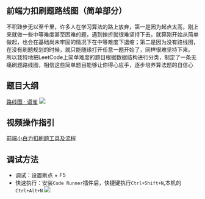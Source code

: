 ## 前端力扣刷题路线图（简单部分）
不积跬步无以至千里，许多人在学习算法的路上放弃，第一是因为起点太高，刚上来就做一些中等难度甚至困难的题，遇到挫折就很难坚持下去，就算刚开始从简单做起，也会在基础尚未牢固的情况下在中等难度下退缩；第二是因为没有路线图，在没有刷题规划的时候，就只能随缘打开任意一题开始了，同样很难坚持下来。
所以我特地把LeetCode上简单难度的题目根据数据结构进行分类，制定了一条无痛刷题路线图，相信这些简单题目能够让你得心应手，逐步培养算法题的自信心

## 题目大纲
[路线图 · 语雀](https://www.yuque.com/docs/share/937cc72b-9389-449d-a154-b286a296ca80)
![](https://cdn.jsdelivr.net/gh/Orime112/picbed/img/20201228182455.png)

## 视频操作指引
[前端小白力扣刷题工具及流程
](https://www.bilibili.com/video/BV1xX4y1T746)

## 调试方法
- 调试：设置断点 + F5
- 快速执行：安装`Code Runner`插件后，快捷键执行`Ctrl+Shift+N`,本机的`Ctrl+Alt+N`
![](https://cdn.jsdelivr.net/gh/Orime112/picbed/img/20201228182334.png)